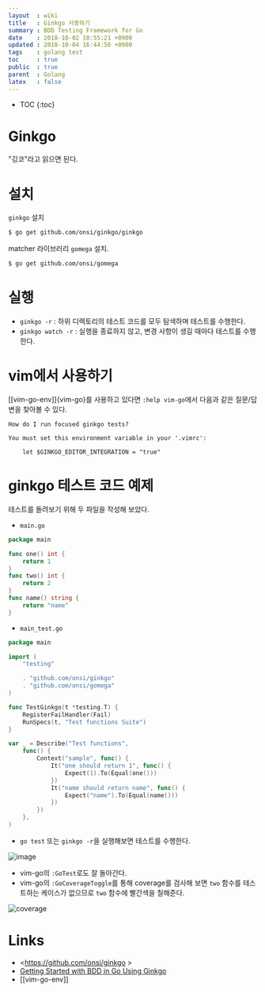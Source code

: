 ```yaml
---
layout  : wiki
title   : Ginkgo 사용하기
summary : BDD Testing Framework for Go
date    : 2018-10-02 10:55:21 +0900
updated : 2018-10-04 16:44:56 +0900
tags    : golang test
toc     : true
public  : true
parent  : Golang
latex   : false
---
```

* TOC
{:toc}

# Ginkgo

"깅코"라고 읽으면 된다.

# 설치

`ginkgo` 설치

```sh
$ go get github.com/onsi/ginkgo/ginkgo
```

matcher 라이브러리 `gomega` 설치.

```sh
$ go get github.com/onsi/gomega
```

# 실행

* `ginkgo -r` : 하위 디렉토리의 테스트 코드를 모두 탐색하며 테스트를 수행한다.
* `ginkgo watch -r` : 실행을 종료하지 않고, 변경 사항이 생길 때마다 테스트를 수행한다.

# vim에서 사용하기

[[vim-go-env]]{vim-go}를 사용하고 있다면 `:help vim-go`에서 다음과 같은 질문/답변을 찾아볼 수 있다.

```
How do I run focused ginkgo tests?

You must set this environment variable in your '.vimrc':

    let $GINKGO_EDITOR_INTEGRATION = "true"
```

# ginkgo 테스트 코드 예제

테스트를 돌려보기 위해 두 파일을 작성해 보았다.

* `main.go`

```go
package main

func one() int {
    return 1
}
func two() int {
    return 2
}
func name() string {
    return "name"
}
```

* `main_test.go`

```go
package main

import (
    "testing"

    . "github.com/onsi/ginkgo"
    . "github.com/onsi/gomega"
)

func TestGinkgo(t *testing.T) {
    RegisterFailHandler(Fail)
    RunSpecs(t, "Test functions Suite")
}

var _ = Describe("Test functions",
    func() {
        Context("sample", func() {
            It("one should return 1", func() {
                Expect(1).To(Equal(one()))
            })
            It("name should return name", func() {
                Expect("name").To(Equal(name()))
            })
        })
    },
)
```

* `go test` 또는 `ginkgo -r`을 실행해보면 테스트를 수행한다.

![image](https://user-images.githubusercontent.com/1855714/46329142-908d7480-c646-11e8-8bcd-41b6e09f2d0c.png )

* vim-go의 `:GoTest`로도 잘 돌아간다.
* vim-go의 `:GoCoverageToggle`를 통해 coverage를 검사해 보면 `two` 함수를 테스트하는 케이스가 없으므로 `two` 함수에 빨간색을 칠해준다.

![coverage](https://user-images.githubusercontent.com/1855714/46329021-dc8be980-c645-11e8-8442-e45a70e7e9b0.png )


# Links

* <https://github.com/onsi/ginkgo >
* [Getting Started with BDD in Go Using Ginkgo](https://semaphoreci.com/community/tutorials/getting-started-with-bdd-in-go-using-ginkgo )
* [[vim-go-env]]

